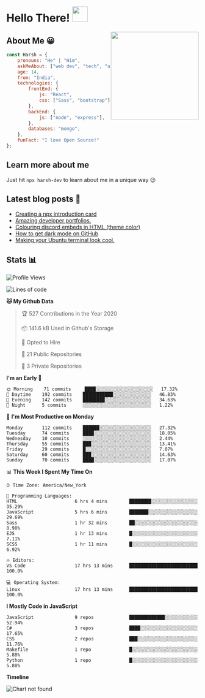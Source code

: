 # Hello There! <img src="https://media.giphy.com/media/hvRJCLFzcasrR4ia7z/giphy.gif" width="40px"></a>

<img align='right' src="https://media.giphy.com/media/M9gbBd9nbDrOTu1Mqx/giphy.gif" width="230">


## About Me :grinning:

```javascript
const Harsh = {
    pronouns: "He" | "Him",
    askMeAbout: ["web dev", "tech", "unity"],
    age: 14,
    from: "India",
    technologies: {
        frontEnd: {
            js: "React",
            css: ["Sass", "bootstrap"]
        },
        backEnd: {
            js: ["node", "express"],
        },
        databases: "mongo",
    },
    funFact: "I love Open Source!"
};
```

## Learn more about me

Just hit `npx harsh-dev` to learn about me in a unique way :wink:

## Latest blog posts :book:
<!-- BLOG-POST-LIST:START -->
- [Creating a npx introduction card](https://dev.to/harshhhdev/creating-a-npx-introduction-card-782)
- [Amazing developer portfolios.](https://dev.to/harshhhdev/amazing-developer-portfolios-1fh3)
- [Colouring discord embeds in HTML (theme color)](https://dev.to/harshhhdev/colouring-discord-embeds-in-html-theme-color-2kio)
- [How to get dark mode on GitHub](https://dev.to/harshhhdev/dark-mode-on-github-free-n-simple-562j)
- [Making your Ubuntu terminal look cool.](https://dev.to/harshhhdev/making-your-linux-terminal-look-cool-535n)
<!-- BLOG-POST-LIST:END -->


## Stats :bar_chart:

<!--START_SECTION:waka-->
![Profile Views](http://img.shields.io/badge/Profile%20Views-6-blue)

![Lines of code](https://img.shields.io/badge/From%20Hello%20World%20I%27ve%20Written-17.0%20million%20lines%20of%20code-blue)

**🐱 My Github Data** 

> 🏆 527 Contributions in the Year 2020
 > 
> 📦 141.6 kB Used in Github's Storage 
 > 
> 💼 Opted to Hire
 > 
> 📜 21 Public Repositories
 > 
> 🔑 3 Private Repositories 

**I'm an Early 🐤** 

```text
🌞 Morning    71 commits     ████░░░░░░░░░░░░░░░░░░░░░   17.32% 
🌆 Daytime    192 commits    ███████████░░░░░░░░░░░░░░   46.83% 
🌃 Evening    142 commits    ████████░░░░░░░░░░░░░░░░░   34.63% 
🌙 Night      5 commits      ░░░░░░░░░░░░░░░░░░░░░░░░░   1.22%

```
📅 **I'm Most Productive on Monday** 

```text
Monday       112 commits    ██████░░░░░░░░░░░░░░░░░░░   27.32% 
Tuesday      74 commits     ████░░░░░░░░░░░░░░░░░░░░░   18.05% 
Wednesday    10 commits     ░░░░░░░░░░░░░░░░░░░░░░░░░   2.44% 
Thursday     55 commits     ███░░░░░░░░░░░░░░░░░░░░░░   13.41% 
Friday       29 commits     █░░░░░░░░░░░░░░░░░░░░░░░░   7.07% 
Saturday     60 commits     ███░░░░░░░░░░░░░░░░░░░░░░   14.63% 
Sunday       70 commits     ████░░░░░░░░░░░░░░░░░░░░░   17.07%

```


📊 **This Week I Spent My Time On** 

```text
⌚︎ Time Zone: America/New_York

💬 Programming Languages: 
HTML                     6 hrs 4 mins        ████████░░░░░░░░░░░░░░░░░   35.29% 
JavaScript               5 hrs 6 mins        ███████░░░░░░░░░░░░░░░░░░   29.69% 
Sass                     1 hr 32 mins        ██░░░░░░░░░░░░░░░░░░░░░░░   8.98% 
EJS                      1 hr 13 mins        █░░░░░░░░░░░░░░░░░░░░░░░░   7.11% 
SCSS                     1 hr 11 mins        █░░░░░░░░░░░░░░░░░░░░░░░░   6.92%

🔥 Editors: 
VS Code                  17 hrs 13 mins      █████████████████████████   100.0%

💻 Operating System: 
Linux                    17 hrs 13 mins      █████████████████████████   100.0%

```

**I Mostly Code in JavaScript** 

```text
JavaScript               9 repos             █████████████░░░░░░░░░░░░   52.94% 
C#                       3 repos             ████░░░░░░░░░░░░░░░░░░░░░   17.65% 
CSS                      2 repos             ███░░░░░░░░░░░░░░░░░░░░░░   11.76% 
Makefile                 1 repo              █░░░░░░░░░░░░░░░░░░░░░░░░   5.88% 
Python                   1 repo              █░░░░░░░░░░░░░░░░░░░░░░░░   5.88%

```


**Timeline**

![Chart not found](https://github.com/harshhhdev/harshhhdev/blob/master/charts/bar_graph.png) 


<!--END_SECTION:waka-->
